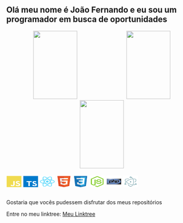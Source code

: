 ## Olá meu nome é João Fernando e eu sou um programador em busca de oportunidades
<div align="center">
  <img height="180em" width="48%" src="https://github-readme-stats.vercel.app/api?username=Brodoloeins&show_icons=true&theme=material-palenight&include_all_commits=true&count_private=true"/>
  <img height="180em" width="48%" src="https://github-readme-stats.vercel.app/api/top-langs/?username=Brodoloeins&langs_count=8&theme=material-palenight&layout=compact"/>
  <img height="180em" width="48%" src="https://github-readme-stats.vercel.app/api/pin/?username=Brodoloeins&repo=API&theme=material-palenight"/>
  
</div>
<div style="display: inline_block"><br>
  <img align="center" alt="Brodoloeins-Js" height="30" width="40" src="https://raw.githubusercontent.com/devicons/devicon/master/icons/javascript/javascript-plain.svg">
  <img align="center" alt="Brodoloeins-Ts" height="30" width="40" src="https://raw.githubusercontent.com/devicons/devicon/master/icons/typescript/typescript-plain.svg">
  <img align="center" alt="Brodoloeins-React" height="30" width="40" src="https://raw.githubusercontent.com/devicons/devicon/master/icons/react/react-original.svg">
  <img align="center" alt="Brodoloeins-HTML" height="30" width="40" src="https://raw.githubusercontent.com/devicons/devicon/master/icons/html5/html5-original.svg">
  <img align="center" alt="Brodoloeins-CSS" height="30" width="40" src="https://raw.githubusercontent.com/devicons/devicon/master/icons/css3/css3-original.svg">
  <img align="center" alt="Brodoloeins-Node" height="30" width="40" src="https://raw.githubusercontent.com/devicons/devicon/master/icons/nodejs/nodejs-original.svg">
  <img align="center" alt="Brodoloeins-CSS" height="30" width="40" src="https://raw.githubusercontent.com/devicons/devicon/master/icons/php/php-original.svg">
  <img align="center" alt="Brodoloeins-Node" height="30" width="40" src="https://raw.githubusercontent.com/devicons/devicon/master/icons/electron/electron-original.svg">
</div>
<br>

Gostaria que vocês pudessem disfrutar dos meus repositórios

Entre no meu linktree: <a href="https://linktr.ee/JoaoFernando2299">Meu Linktree</a>
